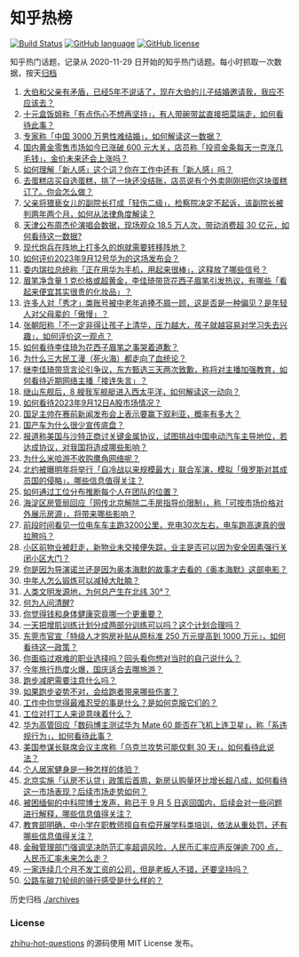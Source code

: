 # 知乎热榜
[![Build Status](https://github.com/ToWeLong/zhihu-hot-questions/workflows/CI/badge.svg)](https://github.com/ToWeLong/zhihu-hot-questions/actions)
[![GitHub language](https://img.shields.io/badge/language-golang-orange.svg)](https://golang.org/)
[![GitHub license](https://img.shields.io/github/license/ToWeLong/zhihu-hot-questions)](https://github.com/ToWeLong/zhihu-hot-questions/blob/main/LICENSE)

知乎热门话题，记录从 2020-11-29 日开始的知乎热门话题。每小时抓取一次数据，按天[归档](./archives)

<!-- BEGIN -->

1. [大伯和父亲有矛盾，已经5年不说话了，现在大伯的儿子结婚邀请我，我应不应该去？](https://www.zhihu.com/question/621005141)
1. [十元盒饭姐称「有点伤心不想再坚持」，有人带碗带盆直接把菜端走，如何看待此事？](https://www.zhihu.com/question/621490651)
1. [专家称「中国 3000 万男性难结婚」，如何解读这一数据？](https://www.zhihu.com/question/621495511)
1. [国内黄金零售市场如今已涨破 600 元大关，店员称「投资金条每天一克涨几毛钱」，金价未来还会上涨吗？](https://www.zhihu.com/question/621624193)
1. [如何理解「新人感」这个词？你在工作中还有「新人感」吗？](https://www.zhihu.com/question/620631191)
1. [去蛋糕店买自选蛋糕，挑了一块还没结账，店员说有个外卖刚刚把你这块蛋糕订了。你会怎么做？](https://www.zhihu.com/question/621387374)
1. [父亲将猥亵女儿的副院长打成「轻伤二级」，检察院决定不起诉，该副院长被判两年两个月，如何从法律角度解读？](https://www.zhihu.com/question/621502497)
1. [天津公布周杰伦演唱会数据，现场观众 18.5 万人次，带动消费超 30 亿元，如何看待这一数据?](https://www.zhihu.com/question/621610553)
1. [现代炮兵在阵地上打多久的炮就需要转移阵地？](https://www.zhihu.com/question/621451576)
1. [如何评价2023年9月12号华为的这场发布会？](https://www.zhihu.com/question/621666836)
1. [委内瑞拉总统称「正在用华为手机，用起来很棒」，这释放了哪些信号？](https://www.zhihu.com/question/621478054)
1. [眉笔净含量 1 克价格或超黄金，李佳琦带货花西子眉笔引发热议，有哪些「看起来便宜其实很贵的化妆品」？](https://www.zhihu.com/question/621490968)
1. [许多人对「秀才」类账号被中老年追捧不屑一顾，这是否是一种偏见？是年轻人对父母辈的「傲慢」？](https://www.zhihu.com/question/621565918)
1. [张朝阳称「不一定非得让孩子上清华，压力越大，孩子就越容易对学习失去兴趣」，如何评价这一观点？](https://www.zhihu.com/question/621538064)
1. [如何看待李佳琦为花西子眉笔之事哭着道歉？](https://www.zhihu.com/question/621553216)
1. [为什么三大民工漫（死火海）都走向了血统论？](https://www.zhihu.com/question/621329381)
1. [继李佳琦带货言论引争议，东方甄选三天两次致歉，称将对主播加强教育，如何看待近期网络主播「接连失言」？](https://www.zhihu.com/question/621482929)
1. [继山东舰后，8 艘我军舰艇进入西太平洋，如何解读这一动向？](https://www.zhihu.com/question/621654789)
1. [如何看待2023年9月12日A股市场情况？](https://www.zhihu.com/question/621633042)
1. [国足主帅在赛前新闻发布会上表示要赢下叙利亚，概率有多大？](https://www.zhihu.com/question/621501614)
1. [国产车为什么很少宣传底盘？](https://www.zhihu.com/question/620897106)
1. [报道称美国与沙特正商讨关键金属协议，试图挑战中国电动汽车主导地位，若达成协议，对我国将造成哪些影响？](https://www.zhihu.com/question/621500876)
1. [为什么米哈游不收购鹰角网络呢？](https://www.zhihu.com/question/621617988)
1. [北约被曝明年将举行「自冷战以来规模最大」联合军演，模拟「俄罗斯对其成员国的侵略」，哪些信息值得关注？](https://www.zhihu.com/question/621628379)
1. [如何通过工位分布推断每个人在团队的位置？](https://www.zhihu.com/question/621501858)
1. [海淀区房管局回应「网传北京解除二手房指导价限制」，称「可按市场价格对外展示房源」，将带来哪些影响？](https://www.zhihu.com/question/621645954)
1. [前段时间看见一位电车车主跑3200公里，充电30次左右，电车跑高速真的很拉胯吗？](https://www.zhihu.com/question/615720289)
1. [小区前物业被赶走，新物业未交接便失踪，业主是否可以因为安全因素强行关闭小区大门？](https://www.zhihu.com/question/616406872)
1. [你是因为导演诺兰还是因为奥本海默的故事才去看的《奥本海默》这部电影？](https://www.zhihu.com/question/620315356)
1. [中年人怎么锻炼可以减掉大肚腩？](https://www.zhihu.com/question/618369211)
1. [人类文明发源地，为何总产生在北纬 30°？](https://www.zhihu.com/question/620621929)
1. [何为人间清醒?](https://www.zhihu.com/question/603928569)
1. [你觉得钱和身体健康究竟哪一个更重要？](https://www.zhihu.com/question/621455662)
1. [一天把增肌训练计划分成两部分训练可以吗？这个计划合理吗？](https://www.zhihu.com/question/617066842)
1. [东莞市官宣「特级人才购房补贴从原标准 250 万元提高到 1000 万元」，如何看待这一政策？](https://www.zhihu.com/question/621628239)
1. [你面临过艰难的职业选择吗？回头看你想对当时的自己说什么？](https://www.zhihu.com/question/620912700)
1. [今年旅行热度火爆，国庆适合去哪旅游？](https://www.zhihu.com/question/617537860)
1. [跑步减肥需要注意什么吗？](https://www.zhihu.com/question/619294704)
1. [如果跑步姿势不对，会给跑者带来哪些伤害？](https://www.zhihu.com/question/618509286)
1. [工作中你觉得最难忍受的事是什么？是如何克服它们的？](https://www.zhihu.com/question/620916337)
1. [工位对打工人来说意味着什么？](https://www.zhihu.com/question/621501743)
1. [华为高管回应「数码博主测试华为 Mate 60 能否在飞机上连卫星」，称「系违规行为」，如何看待此事？](https://www.zhihu.com/question/621501214)
1. [美国参谋长联席会议主席称「乌克兰攻势可能仅剩 30 天」，如何看待此说法？](https://www.zhihu.com/question/621457071)
1. [个人居家健身是一种怎样的体验？](https://www.zhihu.com/question/617373513)
1. [北京实施「认房不认贷」政策后首周，新房认购量环比增长超八成，如何看待这一市场表现？后续市场走势如何？](https://www.zhihu.com/question/621486039)
1. [被困缅甸的中科院博士发声，称已于 9 月 5 日返回国内，后续会对一些问题进行解释，哪些信息值得关注？](https://www.zhihu.com/question/621617850)
1. [教育部明确，中小学在职教师擅自有偿开展学科类培训，依法从重处罚，还有哪些信息值得关注？](https://www.zhihu.com/question/621630164)
1. [金融管理部门强调坚决防范汇率超调风险，人民币汇率应声反弹逾 700 点，人民币汇率未来怎么走？](https://www.zhihu.com/question/621624179)
1. [一家连续几个月不发工资的公司，但是老板人不错，还要坚持吗？](https://www.zhihu.com/question/614264917)
1. [公路车碳刀轮组的骑行感受是什么样的？](https://www.zhihu.com/question/616740471)

<!-- END -->

历史归档 [./archives](./archives)


### License
[zhihu-hot-questions](https://github.com/towelong/zhihu-hot-questions) 的源码使用 MIT License 发布。